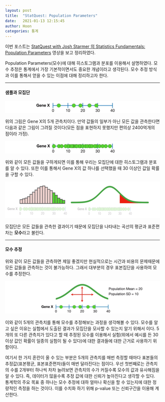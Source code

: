 ```yaml
---
layout: post
title:  "StatQuest: Population Parameters"
date:   2021-01-13 12:15:45
author: Hoon
categories: 통계
---
```


이번 포스트는 [StatQuest with Josh Starmer 의 Statistics Fundamentals: Population Parameters](https://www.youtube.com/watch?v=vikkiwjQqfU&list=PLblh5JKOoLUK0FLuzwntyYI10UQFUhsY9&index=4) 영상을 보고 정리하였다. 

Population Parameters(모수)에 대해 히스토그램과 분포를 이용해서 설명하였다. 모수 추정은 통계에서 가장 기본적이면서도 중요한 개념이라고 생각된다. 모수 추정 방식과 이를 통해서 얻을 수 있는 이점에 대해 정리하고자 한다.

----

#### 샘플과 모집단

![Population_Parameters1.PNG](https://github.com/hoon-923/hoon-923.github.io/blob/main/_images/statistics/statquest/Population_Parameters/Population_Parameters1.PNG?raw=true)

위의 그림은 Gene X의 5개 관측치이다. 만약 값들의 일부가 아닌 모든 값을 관측한다면 다음과 같은 그림이 그려질 것이다(모든 점을 표현하지 못했지만 편의상 2400억개의 점이라 가정).

![Population_Parameters2.PNG](https://github.com/hoon-923/hoon-923.github.io/blob/main/_images/statistics/statquest/Population_Parameters/Population_Parameters2.PNG?raw=true)

위와 같이 모든 값들을 구하게되면 이를 통해 우리는 모집단에 대한 히스토그램과 분포를 알 수 있다. 또한 이를 통해서 Gene X의 값 하나를 선택했을 때 30 이상인 값일 확률을 구할 수 있다.

![Population_Parameters3.PNG](https://github.com/hoon-923/hoon-923.github.io/blob/main/_images/statistics/statquest/Population_Parameters/Population_Parameters3.PNG?raw=true)

모집단은 모든 값들을 관측한 결과이기 때문에 모집단을 나타내는 곡선의 평균과 표준편차는 **모수**라고 불린다.

-----

#### 모수 추정

위와 같이 모든 값들을 관측하면 제일 좋겠지만 현실적으로는 시간과 비용의 문제때문에 모든 값들을 관측하는 것이 불가능하다. 그래서 대부분의 경우 표본집단을 사용하여 모수를 추정한다.

![Population_Parameters4.PNG](https://github.com/hoon-923/hoon-923.github.io/blob/main/_images/statistics/statquest/Population_Parameters/Population_Parameters4.PNG?raw=true)

이와 같이 5개의 관측치를  통해 모수를 추정해보는 과정을 생각해볼 수 있다. 모수를 알고 싶은 이유는 실험에서 도출된 결과가 모집단을 모사할 수 있는지 알기 위해서 이다. 5개의 또 다른 관측치가 있다고 할 때 추정된 모수를 이용해서 실험(위에서 예시를 든 30 이상 값인 확률이 일종의 실험이 될 수 있다)에 대한 결과들에 대한 근거로 사용하기 위함이다. 

여기서 한 가지 혼란이 올 수 있는 부분은 5개의 관측치를 매번 측정할 때마다 표본들의 추정값(표본평균, 표본표준편차)들이 매번 달라진다는 점이다. 우선 첫번째로는 관측치의 수를 2개부터 하나씩 차차 늘려보면 관측치의 수가 커질수록 모수의 값과 유사해짐을 알 수 있다. 즉, 데이터가 많을수록 추정 값에 대한 신뢰가 높아진다고 생각할 수 있다. 통계학의 주요 목표 중 하나는 모수 추정에 대하 얼마나 확신을 할 수 있는지에 대한 정량적인 측정을 하는 것이다. 이를 수치화 하기 위해 p-value 또는 신뢰구간을 이용해 계산한다.

